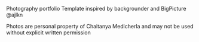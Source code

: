 Photography portfolio
Template inspired by backgrounder and BigPicture @ajlkn

Photos are personal property of Chaitanya Medicherla and may not be used without explicit written permission
